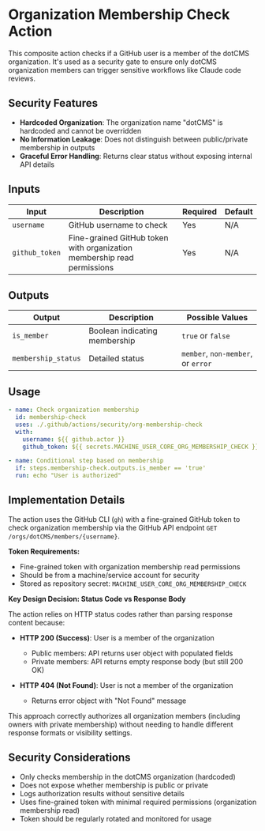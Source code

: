 # Organization Membership Check Action

This composite action checks if a GitHub user is a member of the dotCMS organization. It's used as a security gate to ensure only dotCMS organization members can trigger sensitive workflows like Claude code reviews.

## Security Features

- **Hardcoded Organization**: The organization name "dotCMS" is hardcoded and cannot be overridden
- **No Information Leakage**: Does not distinguish between public/private membership in outputs
- **Graceful Error Handling**: Returns clear status without exposing internal API details

## Inputs

| Input | Description | Required | Default |
|-------|-------------|----------|---------|
| `username` | GitHub username to check | Yes | N/A |
| `github_token` | Fine-grained GitHub token with organization membership read permissions | Yes | N/A |

## Outputs

| Output | Description | Possible Values |
|--------|-------------|-----------------|
| `is_member` | Boolean indicating membership | `true` or `false` |
| `membership_status` | Detailed status | `member`, `non-member`, or `error` |

## Usage

```yaml
- name: Check organization membership
  id: membership-check
  uses: ./.github/actions/security/org-membership-check
  with:
    username: ${{ github.actor }}
    github_token: ${{ secrets.MACHINE_USER_CORE_ORG_MEMBERSHIP_CHECK }}

- name: Conditional step based on membership
  if: steps.membership-check.outputs.is_member == 'true'
  run: echo "User is authorized"
```

## Implementation Details

The action uses the GitHub CLI (`gh`) with a fine-grained GitHub token to check organization membership via the GitHub API endpoint `GET /orgs/dotCMS/members/{username}`.

**Token Requirements:**
- Fine-grained token with organization membership read permissions
- Should be from a machine/service account for security
- Stored as repository secret: `MACHINE_USER_CORE_ORG_MEMBERSHIP_CHECK`

**Key Design Decision: Status Code vs Response Body**

The action relies on HTTP status codes rather than parsing response content because:

- **HTTP 200 (Success)**: User is a member of the organization
  - Public members: API returns user object with populated fields
  - Private members: API returns empty response body (but still 200 OK)

- **HTTP 404 (Not Found)**: User is not a member of the organization
  - Returns error object with "Not Found" message

This approach correctly authorizes all organization members (including owners with private membership) without needing to handle different response formats or visibility settings.

## Security Considerations

- Only checks membership in the dotCMS organization (hardcoded)
- Does not expose whether membership is public or private
- Logs authorization results without sensitive details
- Uses fine-grained token with minimal required permissions (organization membership read)
- Token should be regularly rotated and monitored for usage